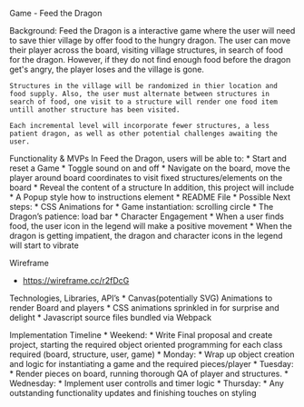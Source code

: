 Game - Feed the Dragon

Background:
    Feed the Dragon is a interactive game where the user will need to save thier village by offer food to the hungry dragon. The user can move their player across the board, visiting village structures, in search of food for the dragon. However, if they do not find enough food before the dragon get's angry, the player loses and the village is gone.

    Structures in the village will be randomized in thier location and food supply. Also, the user must alternate between structures in search of food, one visit to a structure will render one food item untill another structure has been visited.

    Each incremental level will incorporate fewer structures, a less patient dragon, as well as other potential challenges awaiting the user.

Functionality & MVPs
    In Feed the Dragon, users will be able to:
            * Start and reset a Game
            * Toggle sound on and off
            * Navigate on the board, move the player around board coordinates to visit fixed structures/elements on the board 
            * Reveal the content of a structure
    In addition, this project will include
        * A Popup style how to instructions element
        * README File
        * Possible Next steps:
            * CSS Animations for
                * Game instantiation: scrolling circle
                * The Dragon’s patience: load bar
            * Character Engagement 
                * When a user finds food, the user icon in the legend will make a positive movement
                * When the dragon is getting impatient, the dragon and character icons in the legend will start to vibrate


Wireframe
* https://wireframe.cc/r2fDcG 

Technologies, Libraries, API’s
    * Canvas(potentially SVG) Animations to render Board and players
    * CSS animations sprinkled in for surprise and delight
    * Javascript source files bundled via Webpack

Implementation Timeline
    * Weekend:
        * Write Final proposal and create project, starting the required object oriented programming for each class required (board, structure, user, game)
    * Monday:
        * Wrap up object creation and logic for instantiating a game and the required pieces/player
    * Tuesday:
        * Render pieces on board, running thorough QA of player and structures.
    * Wednesday:
        * Implement user controlls and timer logic
    * Thursday:
        * Any outstanding functionality updates and finishing touches on styling